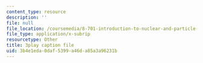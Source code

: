 ```yaml
---
content_type: resource
description: ''
file: null
file_location: /coursemedia/8-701-introduction-to-nuclear-and-particle-physics-fall-2020/3b4e1eda0daf5399a46da85a3a96231b_fsvkE3cR1Aw.vtt
file_type: application/x-subrip
resourcetype: Other
title: 3play caption file
uid: 3b4e1eda-0daf-5399-a46d-a85a3a96231b
---
```

